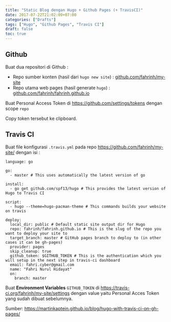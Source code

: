 ```yaml
---
title: "Static Blog dengan Hugo + Github Pages (+ TravisCI)"
date: 2017-07-22T21:02:09+07:00
categories: ["Drafts"]
tags: ["Hugo", "Github Pages", "Travis CI"]
draft: false
toc: true
---
```



## Github
Buat dua repositori di Github :

- Repo sumber konten (hasil dari `hugo new site`) : [github.com/fahrinh/my-site](github.com/fahrinh/my-site)
- Repo utama web pages (hasil generate `hugo`) : [github.com/fahrinh/fahrinh.github.io](github.com/fahrinh/fahrinh.github.io)

Buat Personal Access Token di https://github.com/settings/tokens dengan scope `repo`

Copy token tersebut ke clipboard.

## Travis CI
Buat file konfigurasi `.travis.yml` pada repo https://github.com/fahrinh/my-site/ dengan isi :
```
language: go

go:
  - master # This uses automatically the latest version of go

install:
  - go get github.com/spf13/hugo # This provides the latest version of Hugo to Travis CI

script:
  - hugo --theme=hugo-pacman-theme # This commands builds your website on travis

deploy:
  local_dir: public # Default static site output dir for Hugo
  repo: fahrinh/fahrinh.github.io # This is the slug of the repo you want to deploy your site to
  target_branch: master # GitHub pages branch to deploy to (in other cases it can be gh-pages)
  provider: pages
  skip_cleanup: true
  github_token: $GITHUB_TOKEN # This is the authentication which you will setup in the next step in travis-ci dashboard
  email: fahri.cyber@gmail.com
  name: "Fahri Nurul Hidayat"
  on:
    branch: master
```

Buat **Environment Variables** `GITHUB_TOKEN` di https://travis-ci.org/fahrinh/my-site/settings dengan value yaitu Personal Acces Token yang sudah dibuat sebelumnya.


Sumber: https://martinkaptein.github.io/blog/hugo-with-travis-ci-on-gh-pages/